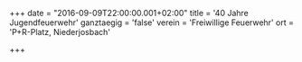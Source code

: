 +++
date = "2016-09-09T22:00:00.001+02:00"
title = '40 Jahre Jugendfeuerwehr'
ganztaegig = 'false'
verein = 'Freiwillige Feuerwehr'
ort = 'P+R-Platz, Niederjosbach'

+++

      
